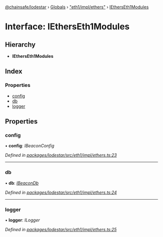[@chainsafe/lodestar](../README.md) › [Globals](../globals.md) › ["eth1/impl/ethers"](../modules/_eth1_impl_ethers_.md) › [IEthersEth1Modules](_eth1_impl_ethers_.ietherseth1modules.md)

# Interface: IEthersEth1Modules

## Hierarchy

* **IEthersEth1Modules**

## Index

### Properties

* [config](_eth1_impl_ethers_.ietherseth1modules.md#config)
* [db](_eth1_impl_ethers_.ietherseth1modules.md#db)
* [logger](_eth1_impl_ethers_.ietherseth1modules.md#logger)

## Properties

###  config

• **config**: *IBeaconConfig*

*Defined in [packages/lodestar/src/eth1/impl/ethers.ts:23](https://github.com/ChainSafe/lodestar/blob/da7050e4c/packages/lodestar/src/eth1/impl/ethers.ts#L23)*

___

###  db

• **db**: *[IBeaconDb](_db_api_beacon_interface_.ibeacondb.md)*

*Defined in [packages/lodestar/src/eth1/impl/ethers.ts:24](https://github.com/ChainSafe/lodestar/blob/da7050e4c/packages/lodestar/src/eth1/impl/ethers.ts#L24)*

___

###  logger

• **logger**: *ILogger*

*Defined in [packages/lodestar/src/eth1/impl/ethers.ts:25](https://github.com/ChainSafe/lodestar/blob/da7050e4c/packages/lodestar/src/eth1/impl/ethers.ts#L25)*
